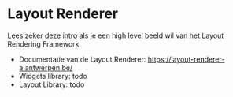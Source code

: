 # Layout Renderer

Lees zeker [deze intro](/common/content/frontend-beheer) als je een high level beeld wil van het Layout Rendering Framework.

* Documentatie van de Layout Renderer: <https://layout-renderer-a.antwerpen.be/>
* Widgets library: todo
* Layout Library: todo

